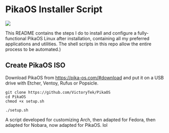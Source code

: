 # PikaOS Installer Script

<img src="https://github.com/VictoryTek/VictoryNobara/blob/main/VictoryNobara.png" />

This README contains the steps I do to install and configure a fully-functional PikaOS Linux after installation, containing all my preferred applications and utilities. The shell scripts in this repo allow the entire process to be automated.)

## Create PikaOS ISO

Download PikaOS from https://pika-os.com/#download and put it on a USB drive with Etcher, Ventoy, Rufus or Popsicle.

```
git clone https://github.com/VictoryTek/PikaOS
cd PikaOS
chmod +x setup.sh

./setup.sh

```

A script developed for customizing Arch, then adapted for Fedora, then adapted for Nobara, now adapted for PikaOS.
lol
